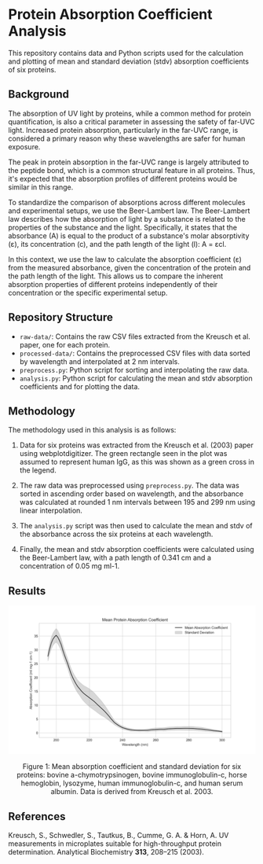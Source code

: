 # Protein Absorption Coefficient Analysis

This repository contains data and Python scripts used for the calculation and plotting of mean and standard deviation (stdv) absorption coefficients of six proteins.

## Background

The absorption of UV light by proteins, while a common method for protein quantification, is also a critical parameter in assessing the safety of far-UVC light. Increased protein absorption, particularly in the far-UVC range, is considered a primary reason why these wavelengths are safer for human exposure.

The peak in protein absorption in the far-UVC range is largely attributed to the peptide bond, which is a common structural feature in all proteins. Thus, it's expected that the absorption profiles of different proteins would be similar in this range.

To standardize the comparison of absorptions across different molecules and experimental setups, we use the Beer-Lambert law. The Beer-Lambert law describes how the absorption of light by a substance is related to the properties of the substance and the light. Specifically, it states that the absorbance (A) is equal to the product of a substance's molar absorptivity (ε), its concentration (c), and the path length of the light (l): A = εcl.

In this context, we use the law to calculate the absorption coefficient (ε) from the measured absorbance, given the concentration of the protein and the path length of the light. This allows us to compare the inherent absorption properties of different proteins independently of their concentration or the specific experimental setup.

## Repository Structure

* `raw-data/`: Contains the raw CSV files extracted from the Kreusch et al. paper, one for each protein.
* `processed-data/`: Contains the preprocessed CSV files with data sorted by wavelength and interpolated at 2 nm intervals.
* `preprocess.py`: Python script for sorting and interpolating the raw data.
* `analysis.py`: Python script for calculating the mean and stdv absorption coefficients and for plotting the data.

## Methodology

The methodology used in this analysis is as follows:

1. Data for six proteins was extracted from the Kreusch et al. (2003) paper using webplotdigitizer. The green rectangle seen in the plot was assumed to represent human IgG, as this was shown as a green cross in the legend.

2. The raw data was preprocessed using `preprocess.py`. The data was sorted in ascending order based on wavelength, and the absorbance was calculated at rounded 1 nm intervals between 195 and 299 nm using linear interpolation.

3. The `analysis.py` script was then used to calculate the mean and stdv of the absorbance across the six proteins at each wavelength.

4. Finally, the mean and stdv absorption coefficients were calculated using the Beer-Lambert law, with a path length of 0.341 cm and a concentration of 0.05 mg ml-1.

## Results

![Mean and Standard Deviation of Absorption Coefficient](absorption-coefficient.png)

<p align="center">
Figure 1: Mean absorption coefficient and standard deviation for six proteins: bovine a-chymotrypsinogen, bovine immunoglobulin-c, horse hemoglobin, lysozyme, human immunoglobulin-c, and human serum albumin. Data is derived from Kreusch et al. 2003.
</p>

## References

Kreusch, S., Schwedler, S., Tautkus, B., Cumme, G. A. & Horn, A. UV measurements in microplates suitable for high-throughput protein determination. Analytical Biochemistry **313**, 208–215 (2003).



